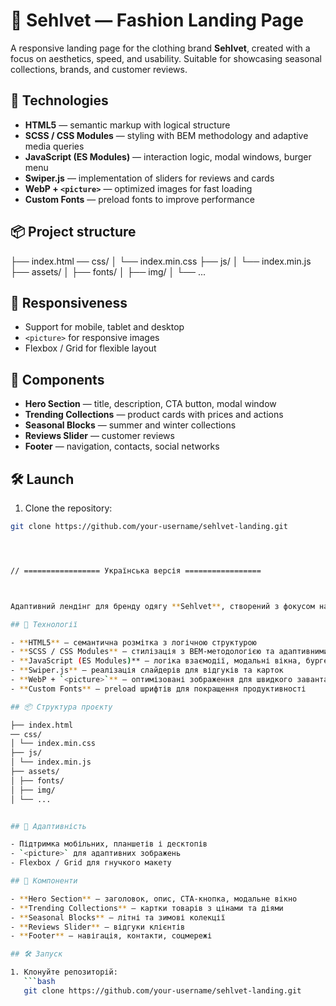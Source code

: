 # 🧥 Sehlvet — Fashion Landing Page

A responsive landing page for the clothing brand **Sehlvet**, created with a focus on aesthetics, speed, and usability. Suitable for showcasing seasonal collections, brands, and customer reviews.

## 🚀 Technologies

- **HTML5** — semantic markup with logical structure
- **SCSS / CSS Modules** — styling with BEM methodology and adaptive media queries
- **JavaScript (ES Modules)** — interaction logic, modal windows, burger menu
- **Swiper.js** — implementation of sliders for reviews and cards
- **WebP + `<picture>`** — optimized images for fast loading
- **Custom Fonts** — preload fonts to improve performance

## 📦 Project structure

├── index.html
── css/
│ └── index.min.css
├── js/
│ └── index.min.js
├── assets/
│ ├── fonts/
│ ├── img/
│ └── ...

## 📱 Responsiveness

- Support for mobile, tablet and desktop
- `<picture>` for responsive images
- Flexbox / Grid for flexible layout

## 🧩 Components

- **Hero Section** — title, description, CTA button, modal window
- **Trending Collections** — product cards with prices and actions
- **Seasonal Blocks** — summer and winter collections
- **Reviews Slider** — customer reviews
- **Footer** — navigation, contacts, social networks

## 🛠️ Launch

1. Clone the repository:

````bash
git clone https://github.com/your-username/sehlvet-landing.git




// ================= Українська версія =================



Адаптивний лендінг для бренду одягу **Sehlvet**, створений з фокусом на естетику, швидкість та зручність користування. Підходить для демонстрації сезонних колекцій, брендів та відгуків клієнтів.

## 🚀 Технології

- **HTML5** — семантична розмітка з логічною структурою
- **SCSS / CSS Modules** — стилізація з BEM-методологією та адаптивними медіа-запитами
- **JavaScript (ES Modules)** — логіка взаємодії, модальні вікна, бургер-меню
- **Swiper.js** — реалізація слайдерів для відгуків та карток
- **WebP + `<picture>`** — оптимізовані зображення для швидкого завантаження
- **Custom Fonts** — preload шрифтів для покращення продуктивності

## 📦 Структура проєкту

├── index.html
── css/
│ └── index.min.css
├── js/
│ └── index.min.js
├── assets/
│ ├── fonts/
│ ├── img/
│ └── ...


## 📱 Адаптивність

- Підтримка мобільних, планшетів і десктопів
- `<picture>` для адаптивних зображень
- Flexbox / Grid для гнучкого макету

## 🧩 Компоненти

- **Hero Section** — заголовок, опис, CTA-кнопка, модальне вікно
- **Trending Collections** — картки товарів з цінами та діями
- **Seasonal Blocks** — літні та зимові колекції
- **Reviews Slider** — відгуки клієнтів
- **Footer** — навігація, контакти, соцмережі

## 🛠️ Запуск

1. Клонуйте репозиторій:
   ```bash
   git clone https://github.com/your-username/sehlvet-landing.git

````
